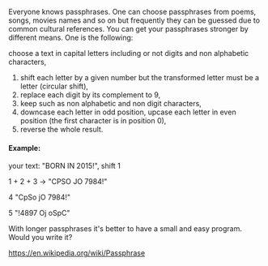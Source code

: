 <p>Everyone knows passphrases. One can choose passphrases from poems, songs, movies names and so on but frequently
they can be guessed due to common cultural references.
You  can get your passphrases stronger by different means. One is the following:</p>
<p>choose a text in capital letters including or not digits and non alphabetic characters,</p>
<ol>
<li>shift each letter by a given number but the transformed letter must be a letter (circular shift), </li>
<li>replace each digit by its complement to 9, </li>
<li>keep such as non alphabetic and non digit characters, </li>
<li>downcase each letter in odd position, upcase each letter in even position (the first character is in position 0), </li>
<li>reverse the whole result.</li>
</ol>
<h4 id="example">Example:</h4>
<p>your text: "BORN IN 2015!", shift 1</p>
<p>1 + 2 + 3 -&gt; "CPSO JO 7984!"</p>
<p>4 "CpSo jO 7984!"</p>
<p>5 "!4897 Oj oSpC"</p>
<p>With longer passphrases it's better to have a small and easy program.
Would you write it?</p>
<p><a href="https://en.wikipedia.org/wiki/Passphrase" data-turbolinks="false" target="_blank">https://en.wikipedia.org/wiki/Passphrase</a></p>
